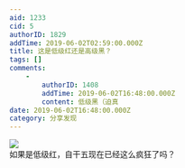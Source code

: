 ```yaml
---
aid: 1233
cid: 5
authorID: 1829
addTime: 2019-06-02T02:59:00.000Z
title: 这是低级红还是高级黑？
tags: []
comments:
    -
        authorID: 1408
        addTime: 2019-06-02T16:48:00.000Z
        content: 低级黑（迫真
date: 2019-06-02T16:48:00.000Z
category: 分享发现
---
```


![](https://i.loli.net/2019/06/02/5cf33a92c26fe81061.png)  
如果是低级红，自干五现在已经这么疯狂了吗？

